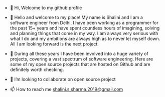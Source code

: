 - 👋 Hi, Welcome to my github profile

- 👀 Hello and welcome to my place! My name is Shalini and I am a software engineer from Delhi. I have been working as a programmer for the past 15+ years and have spent countless hours of imagining, solving and planning things that come in my way. I am always very serious with what I do and my ambitions are always high as to never let myself down. All I am looking forward is the next project.

- 🌱 During all these years I have been involved into a huge variety of projects, covering a vast spectrum of software engineering. Here are some of my open source projects that are hosted on Github and are definitely worth checking.

- 💞️ I’m looking to collaborate on open source project

- 📫 How to reach me shalini.s.sharma.2019@gmail.com





<!---
shalini-s-sharma/shalini-s-sharma is a ✨ special ✨ repository because its `README.md` (this file) appears on your GitHub profile.
You can click the Preview link to take a look at your changes.
--->
